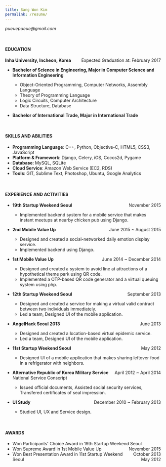 ```yaml
---
title: Sang Won Kim
permalink: /resume/
---
```

_pueuepueue@gmail.com_

<br />

#### EDUCATION

**Inha University, Incheon, Korea** <time style="float: right">Expected Graduation at: February 2017</time>

- **Bachelor of Science in Engineering, Major in Computer Science and Information Engineering**
  + Object-Oriented Programming, Computer Networks, Assembly Language
  + Theory of Programming Language
  + Logic Circuits, Computer Architecture
  + Data Structure, Database

- **Bachelor of International Trade, Major in International Trade**

<br />

#### SKILLS AND ABILITIES

- **Programming Language**: C++, Python, Objective-C, HTML5, CSS3, JavaScript
- **Platform &amp; Framework**: Django, Celery, iOS, Cocos2d, Pygame
- **Database**: MySQL, SQLite
- **Cloud Service**: Amazon Web Service (EC2, RDS)
- **Tools**: GIT, Sublime Text, Photoshop, Ubuntu, Google Analytics

<br />

#### EXPERIENCE AND ACTIVITIES

- **19th Startup Weekend Seoul** <time style="float: right">November 2015</time>
  + Implemented backend system for a mobile service that makes instant meetups at nearby chicken pub using Django.

- **2nd Mobile Value Up** <time style="float: right">June 2015 ~ August 2015</time>
  + Designed and created a social-networked daily emotion display service.
  + Implemented backend using Django.

- **1st Mobile Value Up** <time style="float: right">June 2014 ~ December 2014</time>
  + Designed and created a system to avoid line at attractions of a hypothetical theme park using QR code.
  + Implemented a OTP-based QR code generator and a virtual queuing system using php.

- **12th Startup Weekend Seoul** <time style="float: right">September 2013</time>
  + Designed and created a service for making a virtual valid contract between two individuals immediately.
  + Led a team, Designed UI of the mobile application.

- **AngelHack Seoul 2013** <time style="float: right">June 2013</time>
  + Designed and created a location-based virtual epidemic service.
  + Led a team, Designed UI of the mobile application.

- **11st Startup Weekend Seoul** <time style="float: right">May 2012</time>
  + Designed UI of a mobile application that makes sharing leftover food in a refrigerator with neighbors.

- **Alternative Republic of Korea Military Service** <time style="float: right">April 2012 ~ April 2014</time>
National Service Conscript
  + Issued official documents, Assisted social security services, Transfered certificates of seal impression.

- **UI Study** <time style="float: right">December 2010 ~ February 2013</time>
  + Studied UI, UX and Service design.

<br />

#### AWARDS

- Won Participants' Choice Award in 19th Startup Weekend Seoul <time style="float: right">November 2015</time>
- Won Supreme Award in 1st Mobile Value Up <time style="float: right">October 2013</time>
- Won Best Presentation Award in 11st Startup Weekend Seoul <time style="float: right">May 2012</time>
